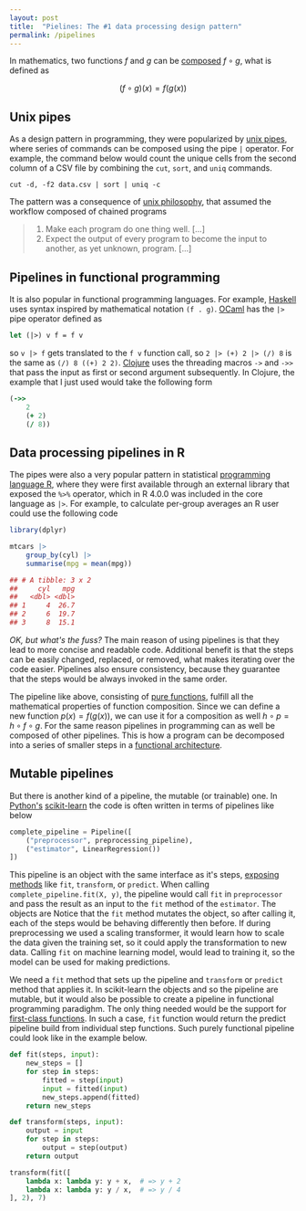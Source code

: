 ```yaml
---
layout: post
title:  "Pielines: The #1 data processing design pattern"
permalink: /pipelines
---
```


In mathematics, two functions $f$ and $g$ can be [composed] $f \circ g$, what is defined as

$$
(f \circ g)(x) = f(g(x))
$$

## Unix pipes

As a design pattern in programming, they were popularized by [unix pipes], where series of commands can be 
composed using the pipe `|` operator. For example, the command below would count the
unique cells from the second column of a CSV file by combining the `cut`, `sort`, and `uniq`
commands.

```shell
cut -d, -f2 data.csv | sort | uniq -c
```

The pattern was a consequence of [unix philosophy], that assumed the workflow composed
of chained programs

> 1. Make each program do one thing well. [...]
> 2. Expect the output of every program to become the input to another, as yet unknown, program. [...]

## Pipelines in functional programming

It is also popular in functional programming languages. For example, [Haskell] uses syntax inspired by mathematical notation `(f . g)`. [OCaml] has the `|>` pipe operator
defined as

```ocaml
let (|>) v f = f v
```

so `v |> f` gets translated to the `f v` function call, so `2 |> (+) 2 |> (/) 8` is the same as
`(/) 8 ((+) 2 2)`. [Clojure] uses the threading macros `->` and `->>` that pass the input as 
first or second argument subsequently. In Clojure, the example that I just used would take
the following form

```clojure
(->>
    2
    (+ 2)
    (/ 8))
```

## Data processing pipelines in R

The pipes were also a very popular pattern in statistical [programming language R], where they
were first available through an external library that exposed the `%>%` operator, which in R 4.0.0 was included in the core language as `|>`. For example, to calculate per-group averages
an R user could use the following code

```r
library(dplyr) 

mtcars |>
    group_by(cyl) |>
    summarise(mpg = mean(mpg))

## # A tibble: 3 x 2
##     cyl   mpg
##   <dbl> <dbl>
## 1     4  26.7
## 2     6  19.7
## 3     8  15.1
```

*OK, but what's the fuss?* The main reason of using pipelines is that they lead to more concise and readable code. Additional benefit is that the steps can be easily changed, replaced, or removed, what makes iterating over the code easier. Pipelines also ensure consistency, because they guarantee that the steps would be always invoked in the same order. 

The pipeline like above, consisting of [pure functions], fulfill all the mathematical properties of function composition. Since we can define a new function $p(x) = f(g(x))$,
we can use it for a composition as well $h \circ p = h \circ f \circ g$. For the same reason
pipelines in programming can as well be composed of other pipelines. This is how a program
can be decomposed into a series of smaller steps in a [functional architecture].

## Mutable pipelines

But there is another kind of a pipeline, the mutable (or trainable) one. In [Python's] [scikit-learn]
the code is often written in terms of pipelines like below

```python
complete_pipeline = Pipeline([
    ("preprocessor", preprocessing_pipeline),
    ("estimator", LinearRegression())
])
```

This pipeline is an object with the same interface as it's steps, [exposing methods] like
`fit`, `transform`, or `predict`. When calling `complete_pipeline.fit(X, y)`, the pipeline would call `fit` in `preprocessor` and pass the result as an input to the `fit` method of the `estimator`. The objects are Notice that the `fit` method mutates the object, so after calling it, each of the
steps would be behaving differently then before. If during preprocessing we used a scaling transformer, it would learn how to scale the data given the training set, so it could apply the
transformation to new data. Calling `fit` on machine learning model, would lead to training it,
so the model can be used for making predictions.

We need a `fit` method that sets up the pipeline and `transform` or `predict` method that applies it.
In scikit-learn the objects and so the pipeline are mutable, but it would also be possible to create
a pipeline in functional programming paradighm. The only thing needed would be the support for [first-class functions]. In such a case, `fit` function would return the predict pipeline build from individual step functions. 
Such purely functional pipeline could look like in the example below.

```python
def fit(steps, input):
    new_steps = []
    for step in steps:
        fitted = step(input)
        input = fitted(input)
        new_steps.append(fitted)
    return new_steps

def transform(steps, input):
    output = input
    for step in steps:
        output = step(output)
    return output

transform(fit([
    lambda x: lambda y: y + x,  # => y + 2
    lambda x: lambda y: y / x,  # => y / 4
], 2), 7)
```


 [composed]: https://en.wikipedia.org/wiki/Function_composition
 [pure functions]: https://en.wikipedia.org/wiki/Pure_function
 [unix pipes]: https://en.wikipedia.org/wiki/Pipeline_(Unix)
 [unix philosophy]: https://en.wikipedia.org/wiki/Unix_philosophy
 [haskell]: https://wiki.haskell.org/Function_composition
 [ocaml]: https://stackoverflow.com/questions/8986010/is-it-possible-to-use-pipes-in-ocaml
 [clojure]: https://clojure.org/guides/threading_macros
 [programming language r]: https://www.r-bloggers.com/2021/05/the-new-r-pipe/
 [functional architecture]: https://www.goodreads.com/book/show/34921689-domain-modeling-made-functional
 [scikit-learn]: https://mahmoudyusof.github.io/general/scikit-learn-pipelines/
 [exposing methods]: https://scikit-learn.org/stable/modules/generated/sklearn.pipeline.Pipeline.html
 [python's]: https://www.youtube.com/watch?v=BFaadIqWlAg
 [first-class functions]: https://en.wikipedia.org/wiki/First-class_function
